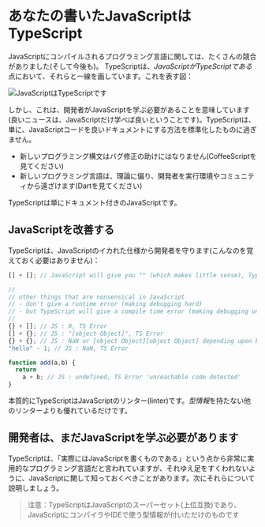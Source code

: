 # あなたの書いたJavaScriptはTypeScript

JavaScriptにコンパイルされるプログラミング言語に関しては、たくさんの競合がありました(そして今後も)。 TypeScriptは、*JavaScriptがTypeScriptである*点において、それらと一線を画しています。これを表す図：

![JavaScriptはTypeScriptです](https://raw.githubusercontent.com/basarat/typescript-book/master/images/venn.png)

しかし、これは、開発者がJavaScriptを学ぶ必要があることを意味しています(良いニュースは、JavaScriptだけ学べば良いということです)。TypeScriptは、単に、JavaScriptコードを良いドキュメントにする方法を標準化したものに過ぎません。

* 新しいプログラミング構文はバグ修正の助けにはなりません(CoffeeScriptを見てください)
* 新しいプログラミング言語は、理論に偏り、開発者を実行環境やコミュニティから遠ざけます(Dartを見てください)

TypeScriptは単にドキュメント付きのJavaScriptです。

## JavaScriptを改善する

TypeScriptは、JavaScriptのイカれた仕様から開発者を守ります(こんなのを覚えておく必要はありません)：

```ts
[] + []; // JavaScript will give you "" (which makes little sense), TypeScript will error

//
// other things that are nonsensical in JavaScript
// - don't give a runtime error (making debugging hard)
// - but TypeScript will give a compile time error (making debugging unnecessary)
//
{} + []; // JS : 0, TS Error
[] + {}; // JS : "[object Object]", TS Error
{} + {}; // JS : NaN or [object Object][object Object] depending upon browser, TS Error
"hello" - 1; // JS : NaN, TS Error

function add(a,b) {
  return
    a + b; // JS : undefined, TS Error 'unreachable code detected'
}
```

本質的にTypeScriptはJavaScriptのリンター(linter)です。*型情報*を持たない他のリンターよりも優れているだけです。

## 開発者は、まだJavaScriptを学ぶ必要があります

TypeScriptは、「実際にはJavaScriptを書くものである」という点から非常に実用的なプログラミング言語だと言われていますが、それゆえ足をすくわれないように、JavaScriptに関して知っておくべきことがあります。次にそれらについて説明しましょう。

> 注意：TypeScriptはJavaScriptのスーパーセット(上位互換)であり、JavaScriptにコンパイラやIDEで使う型情報が付いただけのものです
